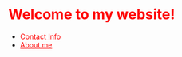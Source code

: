 <style>
    .red-header {
        color: red;
    }
</style>

<h1 class="red-header">Welcome to my website!</h1>
<ul>
        <li><a href="./contact" style="color: red">Contact Info</a></li>
        <li><a href="./aboutme" style="color: red">About me</a></li>
</ul>
